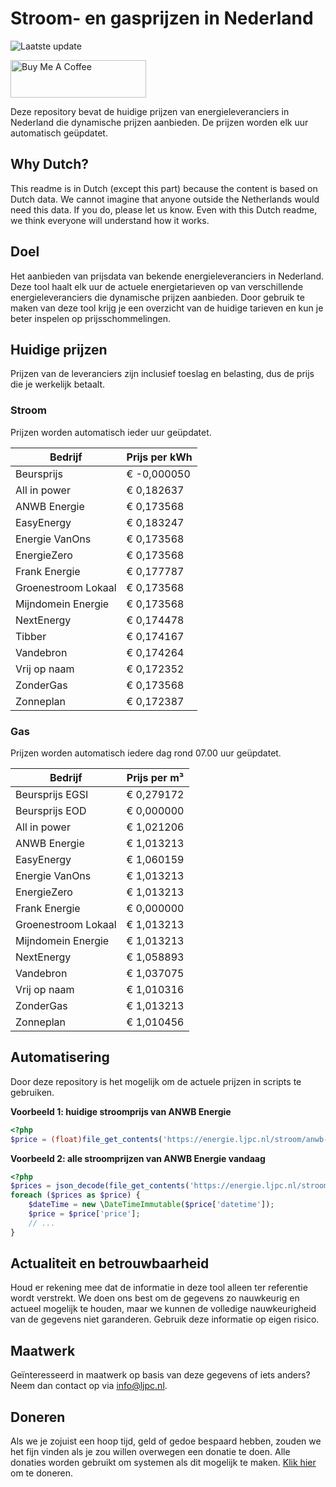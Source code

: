 # Stroom- en gasprijzen in Nederland

![Laatste update](https://img.shields.io/badge/laatste%20update-2023--07--23%2012%3A00%20CET-brightgreen)

<a href="https://www.buymeacoffee.com/Lars-" target="_blank"><img src="https://cdn.buymeacoffee.com/buttons/v2/default-orange.png" alt="Buy Me A Coffee" height="60" style="height: 60px !important;width: 217px !important;" ></a>

Deze repository bevat de huidige prijzen van energieleveranciers in Nederland die dynamische prijzen aanbieden. De prijzen worden elk uur automatisch geüpdatet.

## Why Dutch?

This readme is in Dutch (except this part) because the content is based on Dutch data. We cannot imagine that anyone outside the Netherlands would need this data. If you do, please let us know. Even with this Dutch readme, we think
everyone will understand how it works.

## Doel

Het aanbieden van prijsdata van bekende energieleveranciers in Nederland. Deze tool haalt elk uur de actuele energietarieven op van verschillende energieleveranciers die dynamische prijzen aanbieden. Door gebruik te maken van deze tool
krijg je een overzicht van de huidige tarieven en kun je beter inspelen op prijsschommelingen.

## Huidige prijzen

Prijzen van de leveranciers zijn inclusief toeslag en belasting, dus de prijs die je werkelijk betaalt.

### Stroom

Prijzen worden automatisch ieder uur geüpdatet.

 Bedrijf | Prijs per kWh 
---------|---------------
Beursprijs | € -0,000050
All in power | € 0,182637
ANWB Energie | € 0,173568
EasyEnergy | € 0,183247
Energie VanOns | € 0,173568
EnergieZero | € 0,173568
Frank Energie | € 0,177787
Groenestroom Lokaal | € 0,173568
Mijndomein Energie | € 0,173568
NextEnergy | € 0,174478
Tibber | € 0,174167
Vandebron | € 0,174264
Vrij op naam | € 0,172352
ZonderGas | € 0,173568
Zonneplan | € 0,172387


### Gas

Prijzen worden automatisch iedere dag rond 07.00 uur geüpdatet.

 Bedrijf | Prijs per m³ 
---------|--------------
Beursprijs EGSI | € 0,279172
Beursprijs EOD | € 0,000000
All in power | € 1,021206
ANWB Energie | € 1,013213
EasyEnergy | € 1,060159
Energie VanOns | € 1,013213
EnergieZero | € 1,013213
Frank Energie | € 0,000000
Groenestroom Lokaal | € 1,013213
Mijndomein Energie | € 1,013213
NextEnergy | € 1,058893
Vandebron | € 1,037075
Vrij op naam | € 1,010316
ZonderGas | € 1,013213
Zonneplan | € 1,010456


## Automatisering

Door deze repository is het mogelijk om de actuele prijzen in scripts te gebruiken.

**Voorbeeld 1: huidige stroomprijs van ANWB Energie**

```php
<?php
$price = (float)file_get_contents('https://energie.ljpc.nl/stroom/anwb-energie-nu.txt');

```

**Voorbeeld 2: alle stroomprijzen van ANWB Energie vandaag**

```php
<?php
$prices = json_decode(file_get_contents('https://energie.ljpc.nl/stroom/all-in-power-vandaag.json'),true);
foreach ($prices as $price) {
    $dateTime = new \DateTimeImmutable($price['datetime']);
    $price = $price['price'];
    // ...
}
```

## Actualiteit en betrouwbaarheid

Houd er rekening mee dat de informatie in deze tool alleen ter referentie wordt verstrekt. We doen ons best om de gegevens zo nauwkeurig en actueel mogelijk te houden, maar we kunnen de volledige nauwkeurigheid van de gegevens niet
garanderen. Gebruik deze informatie op eigen risico.

## Maatwerk

Geïnteresseerd in maatwerk op basis van deze gegevens of iets anders? Neem dan contact op
via [info@ljpc.nl](mailto:info@ljpc.nl?subject=Energie%20prijzen).

## Doneren

Als we je zojuist een hoop tijd, geld of gedoe bespaard hebben, zouden we het fijn vinden als je zou willen overwegen een
donatie te doen. Alle donaties worden gebruikt om systemen als dit mogelijk te
maken. [Klik hier](https://www.buymeacoffee.com/Lars-) om te doneren.
